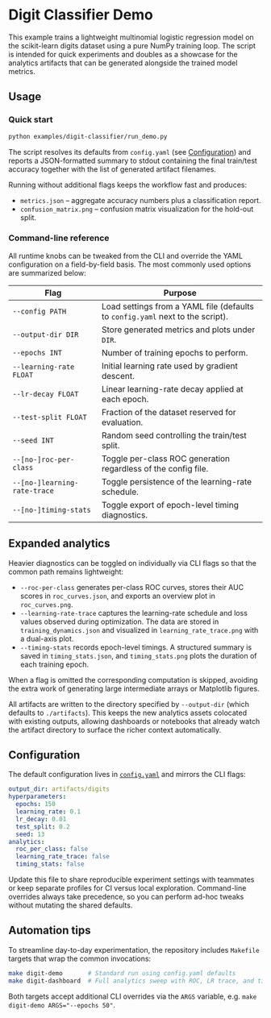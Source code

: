 # Digit Classifier Demo

This example trains a lightweight multinomial logistic regression model on the
scikit-learn digits dataset using a pure NumPy training loop.  The script is
intended for quick experiments and doubles as a showcase for the analytics
artifacts that can be generated alongside the trained model metrics.

## Usage

### Quick start

```bash
python examples/digit-classifier/run_demo.py
```

The script resolves its defaults from `config.yaml` (see [Configuration](#configuration)) and reports a
JSON-formatted summary to stdout containing the final train/test accuracy together with the list of
generated artifact filenames.

Running without additional flags keeps the workflow fast and produces:

* `metrics.json` – aggregate accuracy numbers plus a classification report.
* `confusion_matrix.png` – confusion matrix visualization for the hold-out split.

### Command-line reference

All runtime knobs can be tweaked from the CLI and override the YAML configuration on a
field-by-field basis.  The most commonly used options are summarized below:

| Flag | Purpose |
| --- | --- |
| `--config PATH` | Load settings from a YAML file (defaults to `config.yaml` next to the script). |
| `--output-dir DIR` | Store generated metrics and plots under `DIR`. |
| `--epochs INT` | Number of training epochs to perform. |
| `--learning-rate FLOAT` | Initial learning rate used by gradient descent. |
| `--lr-decay FLOAT` | Linear learning-rate decay applied at each epoch. |
| `--test-split FLOAT` | Fraction of the dataset reserved for evaluation. |
| `--seed INT` | Random seed controlling the train/test split. |
| `--[no-]roc-per-class` | Toggle per-class ROC generation regardless of the config file. |
| `--[no-]learning-rate-trace` | Toggle persistence of the learning-rate schedule. |
| `--[no-]timing-stats` | Toggle export of epoch-level timing diagnostics. |

## Expanded analytics

Heavier diagnostics can be toggled on individually via CLI flags so that the
common path remains lightweight:

* `--roc-per-class` generates per-class ROC curves, stores their AUC scores in
  `roc_curves.json`, and exports an overview plot in `roc_curves.png`.
* `--learning-rate-trace` captures the learning-rate schedule and loss values
  observed during optimization.  The data are stored in
  `training_dynamics.json` and visualized in `learning_rate_trace.png` with a
  dual-axis plot.
* `--timing-stats` records epoch-level timings.  A structured summary is saved
  in `timing_stats.json`, and `timing_stats.png` plots the duration of each
  training epoch.

When a flag is omitted the corresponding computation is skipped, avoiding the
extra work of generating large intermediate arrays or Matplotlib figures.

All artifacts are written to the directory specified by `--output-dir` (which
defaults to `./artifacts`).  This keeps the new analytics assets colocated with
existing outputs, allowing dashboards or notebooks that already watch the
artifact directory to surface the richer context automatically.

## Configuration

The default configuration lives in [`config.yaml`](./config.yaml) and mirrors the CLI flags:

```yaml
output_dir: artifacts/digits
hyperparameters:
  epochs: 150
  learning_rate: 0.1
  lr_decay: 0.01
  test_split: 0.2
  seed: 13
analytics:
  roc_per_class: false
  learning_rate_trace: false
  timing_stats: false
```

Update this file to share reproducible experiment settings with teammates or keep separate
profiles for CI versus local exploration.  Command-line overrides always take precedence, so you
can perform ad-hoc tweaks without mutating the shared defaults.

## Automation tips

To streamline day-to-day experimentation, the repository includes `Makefile` targets that wrap the
common invocations:

```bash
make digit-demo       # Standard run using config.yaml defaults
make digit-dashboard  # Full analytics sweep with ROC, LR trace, and timing stats
```

Both targets accept additional CLI overrides via the `ARGS` variable, e.g. `make digit-demo ARGS="--epochs 50"`.
